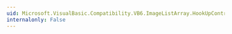 ```yaml
---
uid: Microsoft.VisualBasic.Compatibility.VB6.ImageListArray.HookUpControlEvents(System.Object)
internalonly: False
---
```

